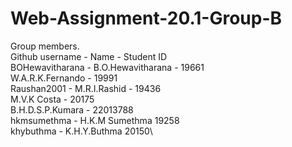 # Web-Assignment-20.1-Group-B

Group members.\
Github username - Name - Student ID\
BOHewavitharana - B.O.Hewavitharana - 19661\
W.A.R.K.Fernando - 19991\
Raushan2001 - M.R.I.Rashid - 19436\
M.V.K Costa - 20175\
B.H.D.S.P.Kumara - 22013788\
hkmsumethma - H.K.M Sumethma 19258\
khybuthma - K.H.Y.Buthma 20150\

